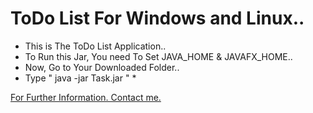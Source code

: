 # ToDo List For Windows and Linux..
* This is The ToDo List Application..
* To Run this Jar, You need To Set JAVA_HOME & JAVAFX_HOME..
* Now, Go to Your Downloaded Folder..
* Type " java -jar Task.jar " *

[For Further Information. Contact me.](http://sayeedajmal.github.io/cards)
